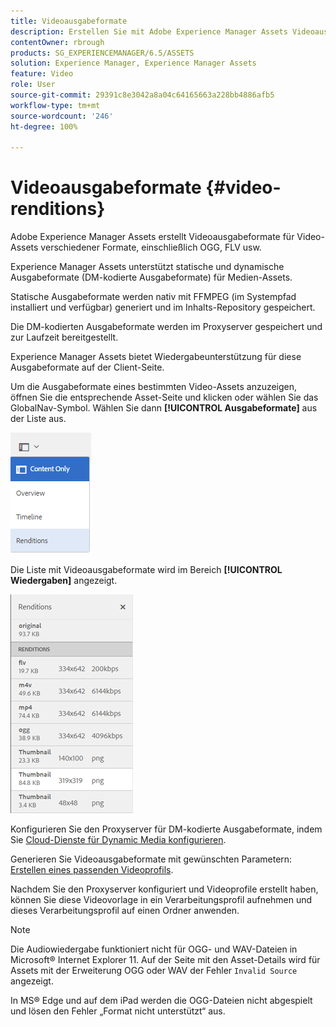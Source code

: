 ```yaml
---
title: Videoausgabeformate
description: Erstellen Sie mit Adobe Experience Manager Assets Videoausgabedarstellungen für Video-Assets verschiedener Formate einschließlich OGG, FLV usw.
contentOwner: rbrough
products: SG_EXPERIENCEMANAGER/6.5/ASSETS
solution: Experience Manager, Experience Manager Assets
feature: Video
role: User
source-git-commit: 29391c8e3042a8a04c64165663a228bb4886afb5
workflow-type: tm+mt
source-wordcount: '246'
ht-degree: 100%

---
```


# Videoausgabeformate {#video-renditions}

Adobe Experience Manager Assets erstellt Videoausgabeformate für Video-Assets verschiedener Formate, einschließlich OGG, FLV usw.

Experience Manager Assets unterstützt statische und dynamische Ausgabeformate (DM-kodierte Ausgabeformate) für Medien-Assets.

Statische Ausgabeformate werden nativ mit FFMPEG (im Systempfad installiert und verfügbar) generiert und im Inhalts-Repository gespeichert.

Die DM-kodierten Ausgabeformate werden im Proxyserver gespeichert und zur Laufzeit bereitgestellt.

Experience Manager Assets bietet Wiedergabeunterstützung für diese Ausgabeformate auf der Client-Seite.

Um die Ausgabeformate eines bestimmten Video-Assets anzuzeigen, öffnen Sie die entsprechende Asset-Seite und klicken oder wählen Sie das GlobalNav-Symbol. Wählen Sie dann **[!UICONTROL Ausgabeformate]** aus der Liste aus.

![chlimage_1-478](assets/chlimage_1-478.png)

Die Liste mit Videoausgabeformate wird im Bereich **[!UICONTROL Wiedergaben]** angezeigt.

![chlimage_1-479](assets/chlimage_1-479.png)

Konfigurieren Sie den Proxyserver für DM-kodierte Ausgabeformate, indem Sie [Cloud-Dienste für Dynamic Media konfigurieren](config-dynamic.md).

Generieren Sie Videoausgabeformate mit gewünschten Parametern: [Erstellen eines passenden Videoprofils](video-profiles.md).

Nachdem Sie den Proxyserver konfiguriert und Videoprofile erstellt haben, können Sie diese Videovorlage in ein Verarbeitungsprofil aufnehmen und dieses Verarbeitungsprofil auf einen Ordner anwenden.

>[!NOTE]
>
>Die Audiowiedergabe funktioniert nicht für OGG- und WAV-Dateien in Microsoft® Internet Explorer 11. Auf der Seite mit den Asset-Details wird für Assets mit der Erweiterung OGG oder WAV der Fehler `Invalid Source` angezeigt.
>
>In MS® Edge und auf dem iPad werden die OGG-Dateien nicht abgespielt und lösen den Fehler „Format nicht unterstützt“ aus.
